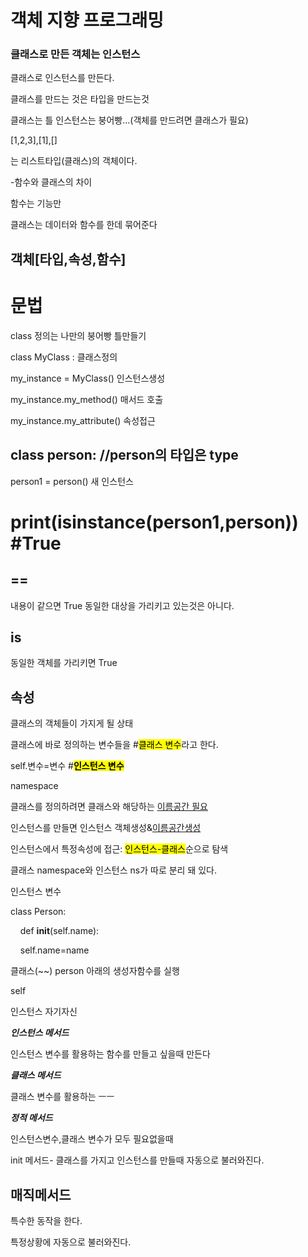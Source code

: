 # 객체 지향 프로그래밍

### 클래스로 만든 객체는 인스턴스

클래스로 인스턴스를 만든다.

클래스를 만드는 것은 타입을 만드는것

클래스는 틀 인스턴스는 붕어빵...(객체를 만드려면 클래스가 필요)

[1,2,3],[1],[]

는 리스트타입(클래스)의 객체이다.



-함수와 클래스의 차이

함수는 기능만

클래스는 데이터와 함수를 한데 묶어준다

## 객체[타입,속성,함수]



# 문법

class 정의는 나만의 붕어빵 틀만들기

class MyClass : 클래스정의

 my_instance = MyClass()  인스턴스생성

my_instance.my_method() 매서드 호출

my_instance.my_attribute() 속성접근



## class person: //person의 타입은 type

person1 = person()  새 인스턴스

# print(isinstance(person1,person))  #True



## ==

내용이 같으면 True 동일한 대상을 가리키고 있는것은 아니다.

## is

동일한 객체를 가리키면 True



## 속성

클래스의 객체들이 가지게 될 상태

클래스에 바로 정의하는 변수들을 #<mark>클래스 변수</mark>라고 한다.

self.변수=변수 #**<mark>인스턴스 변수</mark>**



namespace

클래스를 정의하려면 클래스와 해당하는 <u>이름공간 필요</u>

인스턴스를 만들면 인스턴스 객체생성&<u>이름공간생성</u>

인스턴스에서 특정속성에 접근: <mark>인스턴스-클래스</mark>순으로 탐색

클래스 namespace와 인스턴스 ns가 따로 분리 돼 있다.



인스턴스 변수

class Person:

    def ______init______(self.name):

    self.name=name 

클래스(~~)  person 아래의 생성자함수를 실행



self

인스턴스 자기자신



***인스턴스 메서드***

인스턴스 변수를 활용하는 함수를 만들고 싶을때 만든다

***클래스 메서드***

클래스 변수를 활용하는 ㅡㅡ

***정적 메서드***

인스턴스변수,클래스 변수가 모두 필요없을때 



init 메서드- 클래스를 가지고 인스턴스를 만들때 자동으로 불러와진다.

## 매직메서드

특수한 동작을 한다.

특정상황에 자동으로 불러와진다.


